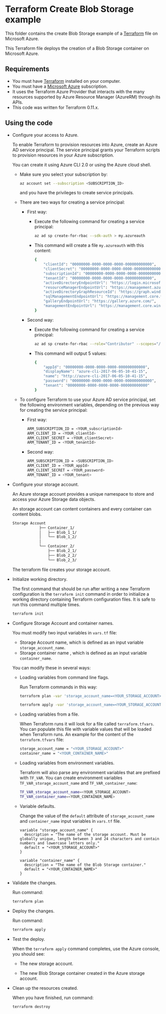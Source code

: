 # Terraform Create Blob Storage example

This folder contains the create Blob Storage example of a [Terraform](https://www.terraform.io/) file on Microsoft Azure.

This Terraform file deploys the creation of a Blob Storage container on Microsoft Azure.

## Requirements

* You must have [Terraform](https://www.terraform.io/) installed on your computer.
* You must have a [Microsoft Azure](https://azure.microsoft.com/) subscription.
* It uses the Terraform Azure Provider that interacts with the many resources supported by Azure Resource Manager (AzureRM) through its APIs.
* This code was written for Terraform 0.11.x.

## Using the code

* Configure your access to Azure.

  To enable Terraform to provision resources into Azure, create an Azure AD service principal. The service principal grants your Terraform scripts to provision resources in your Azure subscription.

  You can create it using Azure CLI 2.0 or using the Azure cloud shell.

  * Make sure you select your subscription by:

    ```bash
    az account set --subscription <SUBSCRIPTION_ID>
    ```

    and you have the privileges to create service principals.

  * There are two ways for creating a service principal:

    * First way:

      * Execute the following command for creating a service principal:
  
        ```bash
        az ad sp create-for-rbac --sdk-auth > my.azureauth
        ```

      * This command will create a file `my.azureauth` with this content:

        ```bash
        {
            "clientId": "00000000-0000-0000-0000-000000000000",
            "clientSecret": "00000000-0000-0000-0000-000000000000",
            "subscriptionId": "00000000-0000-0000-0000-000000000000",
            "tenantId": "00000000-0000-0000-0000-000000000000",
            "activeDirectoryEndpointUrl": "https://login.microsoftonline.com",
            "resourceManagerEndpointUrl": "https://management.azure.com/",
            "activeDirectoryGraphResourceId": "https://graph.windows.net/",
            "sqlManagementEndpointUrl": "https://management.core.windows.net:8443/",
            "galleryEndpointUrl": "https://gallery.azure.com/",
            "managementEndpointUrl": "https://management.core.windows.net/"
        }
        ```

    * Second way:

      * Execute the following command for creating a service principal:

        ```bash
        az ad sp create-for-rbac --role="Contributor" --scopes="/subscriptions/<SUBSCRIPTION_ID>"
        ```

      * This command will output 5 values:

        ```bash
        {
            "appId": "00000000-0000-0000-0000-000000000000",
            "displayName": "azure-cli-2017-06-05-10-41-15",
            "name": "http://azure-cli-2017-06-05-10-41-15",
            "password": "00000000-0000-0000-0000-000000000000",
            "tenant": "00000000-0000-0000-0000-000000000000"
        }
        ```

  * To configure Terraform to use your Azure AD service principal, set the following environment variables, depending on the previous way for creating the service principal:

    * First way:

      ```bash
      ARM_SUBSCRIPTION_ID = <YOUR_subscriptionId>
      ARM_CLIENT_ID = <YOUR_clientId>
      ARM_CLIENT_SECRET = <YOUR_clientSecret>
      ARM_TENANT_ID = <YOUR_tenantId>
      ```

    * Second way:

      ```bash
      ARM_SUBSCRIPTION_ID = <SUBSCRIPTION_ID>
      ARM_CLIENT_ID = <YOUR_appId>
      ARM_CLIENT_SECRET = <YOUR_password>
      ARM_TENANT_ID = <YOUR_tenant>
      ```

* Configure your storage account.

  An Azure storage account provides a unique namespace to store and access your Azure Storage data objects.

  An storage account can content containers and every container can content blobs.

  ```bash
  Storage Account
              ├── Container_1/
              │   ├── Blob_1_1/
              │   └── Blob_1_2/
              │
              └── Container_2/
                  ├── Blob_2_1/
                  ├── Blob_2_2/
                  └── Blob_2_3/
  ```

  The terraform file creates your storage account.

* Initialize working directory.

  The first command that should be run after writing a new Terraform configuration is the `terraform init` command in order to initialize a working directory containing Terraform configuration files. It is safe to run this command multiple times.

  ```bash
  terraform init
  ```

* Configure Storage Account and container names.

  You must modify two input variables in `vars.tf` file:

  * Storage Account name, which is defined as an input variable `storage_account_name`.
  * Storage container name , which is defined as an input variable `container_name`.

  You can modify these in several ways:

  * Loading variables from command line flags.

    Run Terraform commands in this way:

    ```bash
    terraform plan -var 'storage_account_name=<YOUR_STORAGE_ACCOUNT>' -var 'container_name=<YOUR_CONTAINER_NAME>'
    ```

    ```bash
    terraform apply -var 'storage_account_name=<YOUR_STORAGE_ACCOUNT>' -var 'container_name=<YOUR_CONTAINER_NAME>'
    ```

  * Loading variables from a file.

    When Terraform runs it will look for a file called `terraform.tfvars`. You can populate this file with variable values that will be loaded when Terraform runs. An example for the content of the `terraform.tfvars` file:

    ```bash
    storage_account_name = "<YOUR_STORAGE_ACCOUNT>"
    container_name = "<YOUR_CONTAINER_NAME>"
    ```

  * Loading variables from environment variables.

    Terraform will also parse any environment variables that are prefixed with `TF_VAR`. You can create environment variables `TF_VAR_storage_account_name` and `TF_VAR_container_name`:

    ```bash
    TF_VAR_storage_account_name=<YOUR_STORAGE_ACCOUNT>
    TF_VAR_container_name=<YOUR_CONTAINER_NAME>
    ```

  * Variable defaults.

    Change the value of the `default` attribute of `storage_account_name` and `container_name` input variables in `vars.tf` file.

    ```hcl
    variable "storage_account_name" {
      description = "The name of the storage account. Must be globally unique, length between 3 and 24 characters and contain numbers and lowercase letters only."
      default = "<YOUR_STORAGE_ACCOUNT>"
    }

    variable "container_name" {
      description = "The name of the Blob Storage container."
      default = "<YOUR_CONTAINER_NAME>"
    }
    ```

* Validate the changes.

  Run command:

  ```bash
  terraform plan
  ```

* Deploy the changes.

  Run command:

  ```bash
  terraform apply
  ```

* Test the deploy.

  When the `terraform apply` command completes, use the Azure console, you should see:
  
  * The new storage account.

  * The new Blob Storage container created in the Azure storage account.

* Clean up the resources created.

  When you have finished, run command:

  ```bash
  terraform destroy
  ```